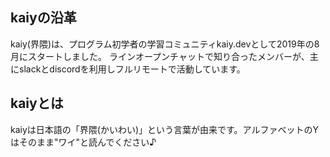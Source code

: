 ## kaiyの沿革
kaiy(界隈)は、プログラム初学者の学習コミュニティkaiy.devとして2019年の8月にスタートしました。
ラインオープンチャットで知り合ったメンバーが、主にslackとdiscordを利用しフルリモートで活動しています。

## kaiyとは
kaiyは日本語の「界隈(かいわい)」という言葉が由来です。アルファベットのYはそのまま"ワイ"と読んでください♪
